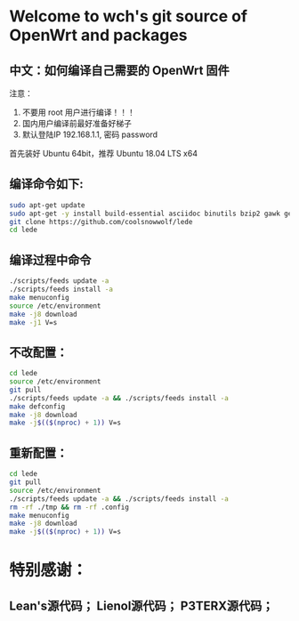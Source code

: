 Welcome to wch's  git source of OpenWrt and packages
=
中文：如何编译自己需要的 OpenWrt 固件
-
注意：
1. 不要用 root 用户进行编译！！！
2. 国内用户编译前最好准备好梯子
3. 默认登陆IP 192.168.1.1, 密码 password

  首先装好 Ubuntu 64bit，推荐  Ubuntu  18.04 LTS x64

编译命令如下:
-
```bash
sudo apt-get update
sudo apt-get -y install build-essential asciidoc binutils bzip2 gawk gettext git libncurses5-dev libz-dev patch python3 python2.7 unzip zlib1g-dev lib32gcc1 libc6-dev-i386 subversion flex uglifyjs git-core gcc-multilib p7zip p7zip-full msmtp libssl-dev texinfo libglib2.0-dev xmlto qemu-utils upx libelf-dev autoconf automake libtool autopoint device-tree-compiler g++-multilib antlr3 gperf wget curl swig rsync
git clone https://github.com/coolsnowwolf/lede
cd lede 
```
编译过程中命令
-
```bash
./scripts/feeds update -a 
./scripts/feeds install -a
make menuconfig
source /etc/environment
make -j8 download
make -j1 V=s 
```
不改配置：
-
```bash
cd lede
source /etc/environment
git pull
./scripts/feeds update -a && ./scripts/feeds install -a
make defconfig
make -j8 download
make -j$(($(nproc) + 1)) V=s
```

重新配置：
-
```bash
cd lede
git pull
source /etc/environment
./scripts/feeds update -a && ./scripts/feeds install -a
rm -rf ./tmp && rm -rf .config
make menuconfig
make -j8 download
make -j$(($(nproc) + 1)) V=s
```

特别感谢：
=

Lean's源代码；
Lienol源代码；
P3TERX源代码；
-
